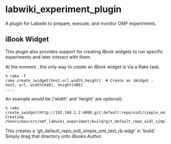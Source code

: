 labwiki_experiment_plugin
=========================

A plugin for Labwiki to prepare, execute, and monitor OMF experiments.

iBook Widget
------------

This plugin also provides support for creating iBook widgets to run specific
experiments and later interact with them.

At the moment , the only way to create an iBook widget is via a Rake task.

    % rake -T
    rake create_iwidget[host,url,width,height]  # Create an iWidget - host, url, width[640], height[480]
    ....

An example would be ('width' and 'height' are optional):

    % rake create_iwidget[http://192.168.1.2:4000,git:default:repo/oidl/simple_oml_test.rb]
    Creating /Users/max/src/omf_labwiki_experiment/build/git_default_repo_oidl_simple_oml_test_rb.wdgt

This creates a 'git_default_repo_oidl_simple_oml_test_rb.wdgt' in 'build'. Simply drag that directory
onto *iBooks Author*.

